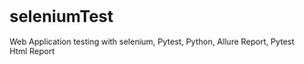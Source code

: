 # seleniumTest
Web Application testing with selenium, Pytest, Python, Allure Report, Pytest Html Report
